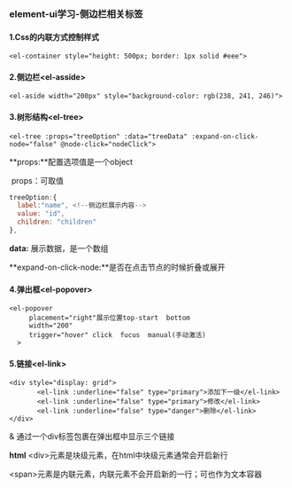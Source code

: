 ### element-ui学习-侧边栏相关标签

#### 1.Css的内联方式控制样式

```vue
<el-container style="height: 500px; border: 1px solid #eee">
```

#### 2.侧边栏\<el-asside>

```vue
<el-aside width="200px" style="background-color: rgb(238, 241, 246)">
```

#### 3.树形结构\<el-tree>

```vue
<el-tree :props="treeOption" :data="treeData" :expand-on-click-node="false" @node-click="nodeClick">
```

**props:**配置选项值是一个object

​    props：可取值

```js
treeOption:{
  label:"name", <!--侧边栏展示内容-->
  value: "id",
  children: "children"
},
```

**data:** 展示数据，是一个数组

**expand-on-click-node:**是否在点击节点的时候折叠或展开

#### 4.弹出框\<el-popover>

```vue
<el-popover
     placement="right"展示位置top-start  bottom
     width="200"
     trigger="hover" click  fucus  manual(手动激活)
  >
```



#### 5.链接\<el-link>

```vue
<div style="display: grid">
       <el-link :underline="false" type="primary">添加下一级</el-link>
       <el-link :underline="false" type="primary">修改</el-link>
       <el-link :underline="false" type="danger">删除</el-link>
</div>
```

& 通过一个div标签包裹在弹出框中显示三个链接

**html**   \<div>元素是块级元素，在html中块级元素通常会开启新行

​			\<span>元素是内联元素，内联元素不会开启新的一行；可也作为文本容器